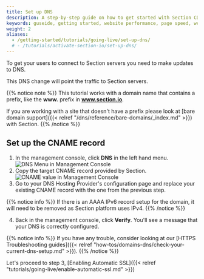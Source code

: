```yaml
---
title: Set up DNS
description: A step-by-step guide on how to get started with Section CDG.
keywords: guseide, getting started, website performance, page speed, webpage speed, website security, content delivery network, CDN
weight: 2
aliases:
  - /getting-started/tutorials/going-live/set-up-dns/
  # - /tutorials/activate-section-io/set-up-dns/
---
```


To get your users to connect to Section servers you need to make updates to DNS.

This DNS change will point the traffic to Section servers.

{{% notice note %}}
This tutorial works with a domain name that contains a prefix, like the **www.** prefix in **www.section.io**.

If you are working with a site that doesn't have a prefix please look at [bare domain support]({{< relref "/dns/reference/bare-domains/_index.md" >}})  with Section.
{{% /notice %}}

## Set up the CNAME record

1. In the management console, click **DNS** in the left hand menu.
![DNS Menu in Management Console](/docs/images/screenshots/menu/highlight-dns-menu-option.png?height=500px)
1. Copy the target CNAME record provided by Section.
![CNAME value in Management Console](/docs/images/screenshots/dns/cname.png)
1. Go to your DNS Hosting Provider's configuration page and replace your existing CNAME record with the one from the previous step.

{{% notice info %}}
If there is an AAAA IPv6 record setup for the domain, it will need to be removed as Section platform uses IPv4.
{{% /notice %}}

4. Back in the management console, click **Verify**. You'll see a message that your DNS is correctly configured.

{{% notice info %}}
If you have any trouble, consider looking at our [HTTPS Troubleshooting guides]({{< relref "how-tos/domains-dns/check-your-current-dns-setup.md" >}}).
{{% /notice %}}

Let's proceed to step 3, [Enabling Automatic SSL]({{< relref "tutorials/going-live/enable-automatic-ssl.md" >}})
